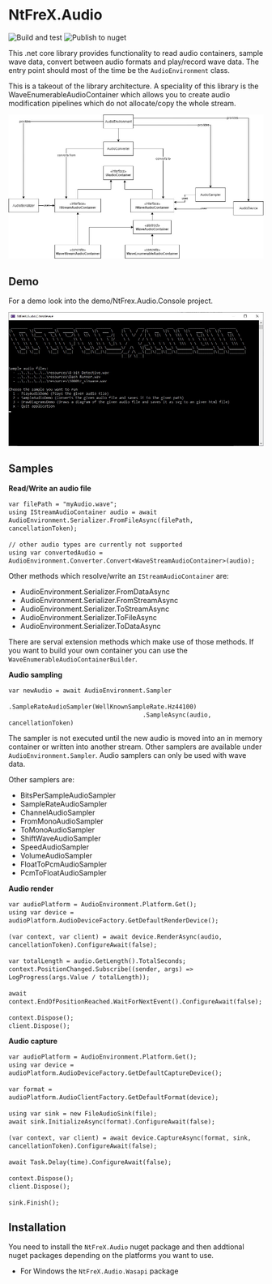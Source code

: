 # NtFreX.Audio
![Build and test](https://github.com/NtFreX/NtFreX.Audio/workflows/Build%20and%20test/badge.svg)
![Publish to nuget](https://github.com/NtFreX/NtFreX.Audio/workflows/Publish%20to%20nuget/badge.svg)

This .net core library provides functionality to read audio containers, sample wave data, convert between audio formats and play/record wave data.
The entry point should most of the time be the `AudioEnvironment` class.

This is a takeout of the library architecture. A speciality of this library is the WaveEnumerableAudioContainer which allows you to create audio modification pipelines which do not allocate/copy the whole stream.

![img](./resources/doc/architecture.jpg)

## Demo

For a demo look into the demo/NtFrex.Audio.Console project.

![img](./resources/doc/console.jpg)

## Samples

**Read/Write an audio file**

```
var filePath = "myAudio.wave";
using IStreamAudioContainer audio = await AudioEnvironment.Serializer.FromFileAsync(filePath, cancellationToken);

// other audio types are currently not supported
using var convertedAudio = AudioEnvironment.Converter.Convert<WaveStreamAudioContainer>(audio);
```

Other methods which resolve/write an `IStreamAudioContainer` are:

 - AudioEnvironment.Serializer.FromDataAsync
 - AudioEnvironment.Serializer.FromStreamAsync
 - AudioEnvironment.Serializer.ToStreamAsync
 - AudioEnvironment.Serializer.ToFileAsync
 - AudioEnvironment.Serializer.ToDataAsync

There are serval extension methods which make use of those methods. If you want to build your own container you can use the `WaveEnumerableAudioContainerBuilder`.

**Audio sampling**

```
var newAudio = await AudioEnvironment.Sampler
                                     .SampleRateAudioSampler(WellKnownSampleRate.Hz44100)
                                     .SampleAsync(audio, cancellationToken)
```

The sampler is not executed until the new audio is moved into an in memory container or written into another stream.
Other samplers are available under `AudioEnvironment.Sampler`.
Audio samplers can only be used with wave data.

Other samplers are:

 - BitsPerSampleAudioSampler
 - SampleRateAudioSampler
 - ChannelAudioSampler
 - FromMonoAudioSampler
 - ToMonoAudioSampler
 - ShiftWaveAudioSampler
 - SpeedAudioSampler
 - VolumeAudioSampler
 - FloatToPcmAudioSampler
 - PcmToFloatAudioSampler

**Audio render**

```
var audioPlatform = AudioEnvironment.Platform.Get();
using var device = audioPlatform.AudioDeviceFactory.GetDefaultRenderDevice();

(var context, var client) = await device.RenderAsync(audio, cancellationToken).ConfigureAwait(false);

var totalLength = audio.GetLength().TotalSeconds;
context.PositionChanged.Subscribe((sender, args) => LogProgress(args.Value / totalLength));

await context.EndOfPositionReached.WaitForNextEvent().ConfigureAwait(false);

context.Dispose();
client.Dispose();
```

**Audio capture**

```
var audioPlatform = AudioEnvironment.Platform.Get();
using var device = audioPlatform.AudioDeviceFactory.GetDefaultCaptureDevice();

var format = audioPlatform.AudioClientFactory.GetDefaultFormat(device);

using var sink = new FileAudioSink(file);
await sink.InitializeAsync(format).ConfigureAwait(false);

(var context, var client) = await device.CaptureAsync(format, sink, cancellationToken).ConfigureAwait(false);

await Task.Delay(time).ConfigureAwait(false);

context.Dispose();
client.Dispose();

sink.Finish();
```

## Installation

You need to install the `NtFreX.Audio` nuget package and then addtional nuget packages depending on the platforms you want to use.

 - For Windows the `NtFreX.Audio.Wasapi` package
